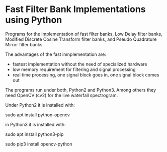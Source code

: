 # Fast Filter Bank Implementations using Python 

Programs for the implementation of fast filter banks, Low Delay filter banks, Modified Discrete Cosine Transform filter banks, and Pseudo Quadrature Mirror filter banks.

The advantages of the fast imnplementation are: 
* fastest implementation without the need of specialized hardware
* low memory requirement for filtering and signal processing
* real time processing, one signal block goes in, one signal block comes out

The programs run under both, Python2 and Python3.
Among others they need OpenCV (cv2) for the live waterfall spectrogram.

Under Python2 it is installed with:

sudo apt install python-opencv

in Python3 it is installed with:

sudo apt install python3-pip

sudo pip3 install opencv-python


